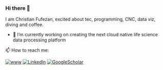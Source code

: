### Hi there 👋

I am Christian Fufezan, excited about tec, programming, CNC, data viz, diving and coffee. 

- 🔭 I’m currently working on creating the next cloud native life science data processing platform

📫 How to reach me:

[![www](https://img.shields.io/endpoint?url=https://raw.githubusercontent.com/fu/fu/main/shields.io.endpoints/www.json)](https://fufezan.net) [![LinkedIn](https://img.shields.io/endpoint?url=https://raw.githubusercontent.com/fu/fu/main/shields.io.endpoints/linkedin.json)](https://www.linkedin.com/in/christian-fufezan-78011235) [![GoogleScholar](https://img.shields.io/endpoint?url=https://raw.githubusercontent.com/fu/fu/main/shields.io.endpoints/google_scholar.json)](https://scholar.google.com/citations?user=8pjgj3wAAAAJ&hl=en)



<!--
**fu/fu** is a ✨ _special_ ✨ repository because its `README.md` (this file) appears on your GitHub profile.

Here are some ideas to get you started:

- 🔭 I’m currently working on ...
- 🌱 I’m currently learning ...
- 👯 I’m looking to collaborate on ...
- 🤔 I’m looking for help with ...
- 💬 Ask me about ...
- 📫 How to reach me: ...
- 😄 Pronouns: ...
- ⚡ Fun fact: ...
-->
